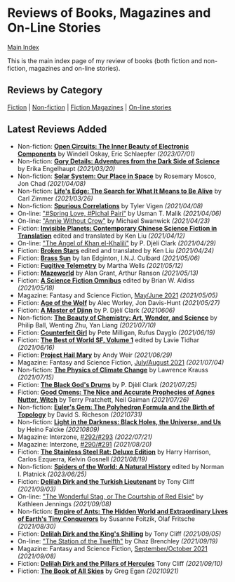 # Reviews of Books, Magazines and On-Line Stories

[Main Index](../README.md)

This is the main index page of my review of books (both fiction and non-fiction, magazines and on-line stories).

## Reviews by Category

[Fiction](fiction/README.md) | [Non-fiction](nonfiction/README.md) | [Fiction Magazines](magazines/README.md) | [On-line stories](online/README.md)

## Latest Reviews Added
- Non-fiction: [**Open Circuits: The Inner Beauty of Electronic Components**](nonfiction/2023/20230701-OpenCircuits.md) by Windell Oskay, Eric Schlaepfer *(2023/07/01)*
- Non-fiction: [**Gory Details: Adventures from the Dark Side of Science**](nonfiction/2021/20210320-GoryDetails.md) by Erika Engelhaupt *(2021/03/20)*
- Non-fiction: [**Solar System: Our Place in Space**](nonfiction/2021/20210408-SolarSystemOurPlaceInSpace.md) by Rosemary Mosco, Jon Chad *(2021/04/08)*
- Non-fiction: [**Life's Edge: The Search for What It Means to Be Alive**](nonfiction/2021/20210326-LifeEdge.md) by Carl Zimmer *(2021/03/26)*
- Non-fiction: [**Spurious Correlations**](nonfiction/2021/20210408-SpuriousCorrelations.md) by Tyler Vigen *(2021/04/08)*
- On-line: ["#Spring Love, #Pichal Pairi"](online/2021/20210406-SpringLovePichalPairi.md) by Usman T. Malik *(2021/04/06)*
- On-line: ["Annie Without Crow"](online/2021/20210423-AnnieWithoutCrow.md) by Michael Swanwick *(2021/04/23)*
- Fiction: [**Invisible Planets: Contemporary Chinese Science Fiction in Translation**](fiction/2021/20210412-InvisiblePlanets.md) edited and translated by Ken Liu *(2021/04/12)*
- On-line: ["The Angel of Khan el-Khalili"](online/2021/20210429-AngelKhanelKhalili.md) by P. Djèlí Clark *(2021/04/29)*
- Fiction: [**Broken Stars**](fiction/2021/20210424-BrokenStars.md) edited and translated by Ken Liu *(2021/04/24)*
- Fiction: [**Brass Sun**](fiction/2021/20210506-BrassSun.md) by Ian Edginton, I.N.J. Culbard *(2021/05/06)*
- Fiction: [**Fugitive Telemetry**](fiction/2021/20210512-FugitiveTelemetry.md) by Martha Wells *(2021/05/12)*
- Fiction: [**Mazeworld**](fiction/2021/20210513-Mazeworld.md) by Alan Grant, Arthur Ranson *(2021/05/13)*
- Fiction: [**A Science Fiction Omnibus**](fiction/2021/20210518-ScienceFictionOmnibus.md) edited by Brian W. Aldiss *(2021/05/18)*
- Magazine: Fantasy and Science Fiction, [May/June 2021](magazines/FantasyAndScienceFiction/20210505-FSF202105.md) *(2021/05/05)*
- Fiction: [**Age of the Wolf**](fiction/2021/20210527-AgeWolf.md) by Alec Worley, Jon Davis-Hunt *(2021/05/27)*
- Fiction: [**A Master of Djinn**](fiction/2021/20210606-MasterOfDjinn.md) by P. Djèlí Clark *(20210606)*
- Non-fiction: [**The Beauty of Chemistry: Art, Wonder, and Science**](nonfiction/2021/20210710-BeautyChemistry.md) by Philip Ball, Wenting Zhu, Yan Liang *(2021/07/10)*
- Fiction: [**Counterfeit Girl**](fiction/2021/20210619-CounterfeitGirl.md) by Pete Milligan, Rufus Dayglo *(2021/06/19)*
- Fiction: [**The Best of World SF, Volume 1**](fiction/2021/20210616-BestWorldSF1.md) edited by Lavie Tidhar *(2021/06/16)*
- Fiction: [**Project Hail Mary**](fiction/2021/20210629-ProjectHailMary.md) by Andy Weir *(2021/06/29)*
- Magazine: Fantasy and Science Fiction, [July/August 2021](magazines/FantasyAndScienceFiction/20210704-FSF202107.md) *(2021/07/04)*
- Non-fiction: [**The Physics of Climate Change**](nonfiction/2021/20210715-PhysicsClimateChange.md) by Lawrence Krauss *(2021/07/15)*
- Fiction: [**The Black God's Drums**](fiction/2021/20210725-BlackGodDrums.md) by P. Djèlí Clark *(2021/07/25)*
- Fiction: [**Good Omens: The Nice and Accurate Prophecies of Agnes Nutter, Witch**](fiction/2021/20210726-GoodOmens.md) by Terry Pratchett, Neil Gaiman *(2021/07/26)*
- Non-fiction: [**Euler's Gem: The Polyhedron Formula and the Birth of Topology**](nonfiction/2021/20210731-EulerGem.md) by David S. Richeson *(20210731)*
- Non-fiction: [**Light in the Darkness: Black Holes, the Universe, and Us**](nonfiction/2021/20210809-LightInTheDarkness.md) by Heino Falcke *(20210809)*
- Magazine: Interzone, [#292/#293](magazines/Interzone/20220721-Interzone292_293.md) *(2022/07/21)*
- Magazine: Interzone, [#290/#291](magazines/Interzone/20210820-Interzone290_291.md) *(2021/08/20)*
- Fiction: [**The Stainless Steel Rat: Deluxe Edition**](fiction/2021/20210819-StainlessSteelRatDeluxeEdition.md) by Harry Harrison, Carlos Ezquerra, Kelvin Gosnell *(2021/08/19)*
- Non-fiction: [**Spiders of the World: A Natural History**](nonfiction/2023/20230625-SpidersOfTheWorld.md) edited by Norman I. Platnick *(2023/06/25)*
- Fiction: [**Delilah Dirk and the Turkish Lieutenant**](fiction/2021/20210903-DelilahDirkTurkishLieutenant.md) by Tony Cliff *(2021/09/03)*
- On-line: ["The Wonderful Stag, or The Courtship of Red Elsie"](online/2021/20210908-WonderfulStag.md) by Kathleen Jennings *(2021/09/08)*
- Non-fiction: [**Empire of Ants: The Hidden World and Extraordinary Lives of Earth's Tiny Conquerors**](nonfiction/2021/20210830-EmpireOfAnts.md) by Susanne Foitzik, Olaf Fritsche *(2021/08/30)*
- Fiction: [**Delilah Dirk and the King's Shilling**](fiction/2021/20210905-DelilahDirkKingShilling.md) by Tony Cliff *(2021/09/05)*
- On-line: ["The Station of the Twelfth"](online/2021/20210919-StationTwelfth.md) by Chaz Brenchley *(2021/09/19)*
- Magazine: Fantasy and Science Fiction, [September/October 2021](magazines/FantasyAndScienceFiction/20210908-FSF202109.md) *(2021/09/08)*
- Fiction: [**Delilah Dirk and the Pillars of Hercules**](fiction/2021/20210910-DelilahDirkPillarsHercules.md) Tony Cliff *(2021/09/10)*
- Fiction: [**The Book of All Skies**](fiction/2021/20210921-BookOfAllSkies.md) by Greg Egan *(20210921)*
